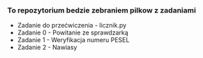 ### To repozytorium bedzie zebraniem pilkow z zadaniami
   * Zadanie do przećwiczenia - licznik.py
   * Zadanie 0 - Powitanie ze sprawdzarką
   * Zadanie 1 - Weryfikacja numeru PESEL
   * Zadanie 2 - Nawiasy

